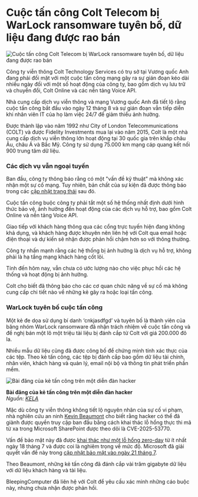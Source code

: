 # Cuộc tấn công Colt Telecom bị WarLock ransomware tuyên bố, dữ liệu đang được rao bán

![Cuộc tấn công Colt Telecom bị WarLock ransomware tuyên bố, dữ liệu đang được rao bán](https://www.bleepstatic.com/content/hl-images/2024/07/05/antenna-2.jpg)

Công ty viễn thông Colt Technology Services có trụ sở tại Vương quốc Anh đang phải đối mặt với một cuộc tấn công mạng gây ra sự gián đoạn kéo dài nhiều ngày đối với một số hoạt động của công ty, bao gồm dịch vụ lưu trữ và chuyển đổi, Colt Online và các nền tảng Voice API.

Nhà cung cấp dịch vụ viễn thông và mạng Vương quốc Anh đã tiết lộ rằng cuộc tấn công bắt đầu vào ngày 12 tháng 8 và sự gián đoạn vẫn tiếp diễn khi nhân viên IT của họ làm việc 24/7 để giảm thiểu ảnh hưởng.

Được thành lập vào năm 1992 như City of London Telecommunications (COLT) và được Fidelity Investments mua lại vào năm 2015, Colt là một nhà cung cấp dịch vụ viễn thông lớn hoạt động tại 30 quốc gia trên khắp châu Âu, châu Á và Bắc Mỹ. Công ty sử dụng 75.000 km mạng cáp quang kết nối 900 trung tâm dữ liệu.

### Các dịch vụ vẫn ngoại tuyến

Ban đầu, công ty thông báo rằng có một "vấn đề kỹ thuật" mà không xác nhận một sự cố mạng. Tuy nhiên, bản chất của sự kiện đã được thông báo trong các [cập nhật trạng thái](https://www.colt.net/status/) sau đó.

Cuộc tấn công buộc công ty phải tắt một số hệ thống nhất định dưới hình thức bảo vệ, ảnh hưởng đến hoạt động của các dịch vụ hỗ trợ, bao gồm Colt Online và nền tảng Voice API.

Giao tiếp với khách hàng thông qua các cổng trực tuyến hiện đang không khả dụng, và khách hàng được khuyên nên liên hệ với Colt qua email hoặc điện thoại và dự kiến sẽ nhận được phản hồi chậm hơn so với thông thường.

Công ty nhấn mạnh rằng các hệ thống bị ảnh hưởng là dịch vụ hỗ trợ, không phải là hạ tầng mạng khách hàng cốt lõi.

Tính đến hôm nay, vẫn chưa có ước lượng nào cho việc phục hồi các hệ thống và hoạt động bị ảnh hưởng.

Colt cho biết đã thông báo cho các cơ quan chức năng về sự cố mà không cung cấp chi tiết nào về những kẻ gây ra hoặc loại tấn công.

### WarLock tuyên bố cuộc tấn công

Một kẻ đe dọa sử dụng bí danh ‘cnkjasdfgd’ và tuyên bố là thành viên của băng nhóm WarLock ransomware đã nhận trách nhiệm về cuộc tấn công và đề nghị bán một lô một triệu tài liệu bị đánh cắp từ Colt với giá 200.000 đô la.

Nhiều mẫu dữ liệu cũng đã được công bố để chứng minh tính xác thực của các tệp. Theo kẻ tấn công, các tệp bị đánh cắp bao gồm dữ liệu tài chính, nhân viên, khách hàng và quản lý, email nội bộ và thông tin phát triển phần mềm.

![Bài đăng của kẻ tấn công trên một diễn đàn hacker](https://www.bleepstatic.com/images/news/u/1100723/WarLock_Colt-data.jpg)

**Bài đăng của kẻ tấn công trên một diễn đàn hacker**  
_Nguồn: [KELA](https://www.kelacyber.com/)_

Mặc dù công ty viễn thông không tiết lộ nguyên nhân của sự cố vi phạm, nhà nghiên cứu an ninh [Kevin Beaumont](https://cyberplace.social/@GossiTheDog/115032533860318853) cho biết rằng hacker có thể đã giành được quyền truy cập ban đầu bằng cách khai thác lỗ hổng thực thi mã từ xa trong Microsoft SharePoint được theo dõi là CVE-2025-53770.

Vấn đề bảo mật này đã được [khai thác như một lỗ hổng zero-day](https://www.bleepingcomputer.com/news/microsoft/microsoft-sharepoint-zero-day-exploited-in-rce-attacks-no-patch-available/) từ ít nhất ngày 18 tháng 7 và được coi là nghiêm trọng về mức độ. Microsoft đã giải quyết vấn đề này trong [cập nhật bảo mật vào ngày 21 tháng 7](https://www.bleepingcomputer.com/news/microsoft/microsoft-releases-emergency-patches-for-sharepoint-rce-flaws-exploited-in-attacks/).

Theo Beaumont, những kẻ tấn công đã đánh cắp vài trăm gigabyte dữ liệu với dữ liệu khách hàng và tài liệu.

BleepingComputer đã liên hệ với Colt để yêu cầu xác minh những cáo buộc này, nhưng chưa nhận được phản hồi.